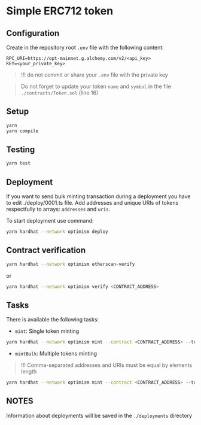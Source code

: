 # Simple ERC712 token

## Configuration

Create in the repository root `.env` file with the following content:

```
RPC_URI=https://opt-mainnet.g.alchemy.com/v2/<api_key>
KEY=<your_private_key>
```

> !!! do not commit or share your `.env` file with the private key

> Do not forget to update your token `name` and `symbol` in the file `./contracts/Token.sol` (line 16)

## Setup

```bash
yarn
yarn compile
```

## Testing

```bash
yarn test
```

## Deployment

If you want to send bulk minting transaction during a deployment you have to edit ./deploy/0001.ts file.
Add addresses and unique URIs of tokens respectfully to arrays: `addresses` and `uris`.

To start deployment use command:

```bash
yarn hardhat --network optimism deploy
```

## Contract verification

```bash
yarn hardhat --network optimism etherscan-verify
```

or

```bash
yarn hardhat --network optimism verify <CONTRACT_ADDRESS>
```

## Tasks

There is available the following tasks:

- `mint`: Single token minting

```bash
yarn hardhat --network optimism mint --contract <CONTRACT_ADDRESS> --to <TO_ADDRESS> --uri <URI>
```

- `mintBulk`: Multiple tokens minting

> !!! Comma-separated addresses and URIs must be equal by elements length

```bash
yarn hardhat --network optimism mint --contract <CONTRACT_ADDRESS> --to <TO_ADDRESSES_COMMA_SEPARATED> --uri <URIS_COMMA_SEPARATED>
```

## NOTES

Information about deployments will be saved in the `./deployments` directory


